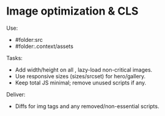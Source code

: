 # Image optimization & CLS

Use:
- #folder:src
- #folder:.context/assets

Tasks:
- Add width/height on all <img>, lazy-load non-critical images.
- Use responsive sizes (sizes/srcset) for hero/gallery.
- Keep total JS minimal; remove unused scripts if any.

Deliver:
- Diffs for img tags and any removed/non-essential scripts.
